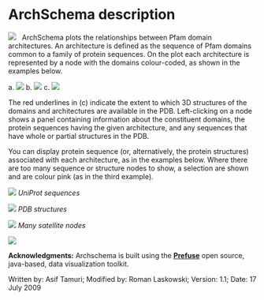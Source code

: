 ArchSchema description
======================

![](http://www.ebi.ac.uk/Tools/archschema/gif/ArchSchema_logo.gif)
 
ArchSchema plots the relationships between Pfam domain architectures. An
architecture is defined as the sequence of Pfam domains common to a
family of protein sequences. On the plot each architecture is
represented by a node with the domains colour-coded, as shown in the
examples below.

a. ![](http://www.ebi.ac.uk/Tools/archschema/gif/eg_node1.gif)
b. ![](http://www.ebi.ac.uk/Tools/archschema/gif/eg_node2.gif)
c. ![](http://www.ebi.ac.uk/Tools/archschema/gif/eg_node3.gif)

The red underlines in (c) indicate the extent to which 3D structures of
the domains and architectures are available in the PDB. Left-clicking on
a node shows a panel containing information about the constituent
domains, the protein sequences having the given architecture, and any
sequences that have whole or partial structures in the PDB.

You can display protein sequence (or, alternatively, the protein
structures) associated with each architecture, as in the examples below.
Where there are too many sequence or structure nodes to show, a
selection are shown and are colour pink (as in the third example).

![](http://www.ebi.ac.uk/Tools/archschema/gif/eg_node_seqs.gif)
*UniProt sequences*

![](http://www.ebi.ac.uk/Tools/archschema/gif/eg_node_strucs.gif)
*PDB structures*

![](http://www.ebi.ac.uk/Tools/archschema/gif/eg_node_manyseqs.gif)
*Many satellite nodes*

![](http://www.ebi.ac.uk/Tools/archschema/gif/eg_plot.gif)

**Acknowledgments:** Archschema is built using the
[**Prefuse**](http://prefuse.org) open source, java-based, data
visualization toolkit.

Written by: Asif Tamuri; Modified by: Roman Laskowski;
Version: 1.1; Date: 17 July 2009
